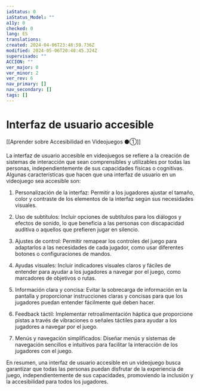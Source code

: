 ```yaml
---
iaStatus: 0
iaStatus_Model: ""
a11y: 0
checked: 0
lang: ES
translations: 
created: 2024-04-06T23:48:59.736Z
modified: 2024-05-06T20:48:45.324Z
supervisado: ""
ACCION: ""
ver_major: 0
ver_minor: 2
ver_rev: 6
nav_primary: []
nav_secondary: []
tags: []
---
```

# Interfaz de usuario accesible

[[Aprender sobre Accesibilidad en Videojuegos ⚫①]]

La interfaz de usuario accesible en videojuegos se refiere a la creación de sistemas de interacción que sean comprensibles y utilizables por todas las personas, independientemente de sus capacidades físicas o cognitivas. Algunas características que hacen que una interfaz de usuario en un videojuego sea accesible son:

1. Personalización de la interfaz: Permitir a los jugadores ajustar el tamaño, color y contraste de los elementos de la interfaz según sus necesidades visuales.

2. Uso de subtítulos: Incluir opciones de subtítulos para los diálogos y efectos de sonido, lo que beneficia a las personas con discapacidad auditiva o aquellos que prefieren jugar en silencio.

3. Ajustes de control: Permitir remapear los controles del juego para adaptarlos a las necesidades de cada jugador, como usar diferentes botones o configuraciones de mandos.

4. Ayudas visuales: Incluir indicadores visuales claros y fáciles de entender para ayudar a los jugadores a navegar por el juego, como marcadores de objetivos o rutas.

5. Información clara y concisa: Evitar la sobrecarga de información en la pantalla y proporcionar instrucciones claras y concisas para que los jugadores puedan entender fácilmente qué deben hacer.

6. Feedback táctil: Implementar retroalimentación háptica que proporcione pistas a través de vibraciones o señales táctiles para ayudar a los jugadores a navegar por el juego.

7. Menús y navegación simplificados: Diseñar menús y sistemas de navegación sencillos e intuitivos para facilitar la interacción de los jugadores con el juego.

En resumen, una interfaz de usuario accesible en un videojuego busca garantizar que todas las personas puedan disfrutar de la experiencia de juego, independientemente de sus capacidades, promoviendo la inclusión y la accesibilidad para todos los jugadores.
